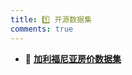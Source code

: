 ```yaml
---
title: 1️⃣ 开源数据集
comments: true
---
```


<div class="grid cards" markdown>

- 🐞 [__加利福尼亚房价数据集__](./A.ipynb)

</div>